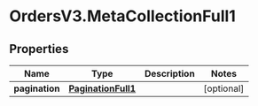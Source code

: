 # OrdersV3.MetaCollectionFull1

## Properties
Name | Type | Description | Notes
------------ | ------------- | ------------- | -------------
**pagination** | [**PaginationFull1**](PaginationFull1.md) |  | [optional] 

